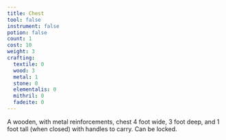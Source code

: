 ```yaml
---
title: Chest
tool: false
instrument: false
potion: false
count: 1
cost: 10
weight: 3
crafting:
  textile: 0
  wood: 3
  metal: 1
  stone: 0
  elementalis: 0
  mithril: 0
  fadeite: 0
---
```


A wooden, with metal reinforcements, chest 4 foot wide, 3 foot deep, and 1 foot tall (when closed) with handles to carry. Can be locked.
